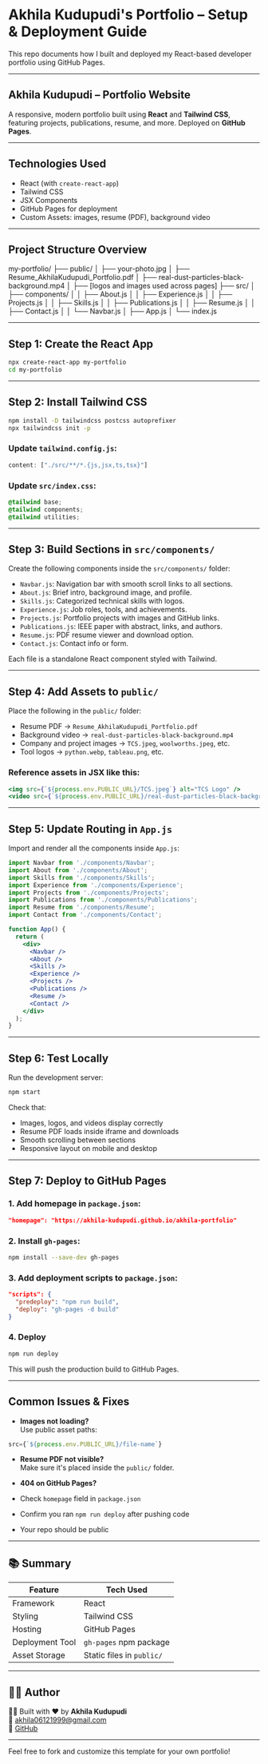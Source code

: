 # Akhila Kudupudi's Portfolio – Setup & Deployment Guide

This repo documents how I built and deployed my React-based developer portfolio using GitHub Pages.

---

## Akhila Kudupudi – Portfolio Website

A responsive, modern portfolio built using **React** and **Tailwind CSS**, featuring projects, publications, resume, and more. Deployed on **GitHub Pages**.


---

##  Technologies Used

- React (with `create-react-app`)
- Tailwind CSS
- JSX Components
- GitHub Pages for deployment
- Custom Assets: images, resume (PDF), background video

---

## Project Structure Overview

my-portfolio/
├── public/
│   ├── your-photo.jpg
│   ├── Resume_AkhilaKudupudi_Portfolio.pdf
│   ├── real-dust-particles-black-background.mp4
│   ├── [logos and images used across pages]
├── src/
│   ├── components/
│   │   ├── About.js
│   │   ├── Experience.js
│   │   ├── Projects.js
│   │   ├── Skills.js
│   │   ├── Publications.js
│   │   ├── Resume.js
│   │   ├── Contact.js
│   │   └── Navbar.js
│   ├── App.js
│   └── index.js


---

##  Step 1: Create the React App

```bash
npx create-react-app my-portfolio
cd my-portfolio
```

---

## Step 2: Install Tailwind CSS

```bash
npm install -D tailwindcss postcss autoprefixer
npx tailwindcss init -p
```

### Update `tailwind.config.js`:

```js
content: ["./src/**/*.{js,jsx,ts,tsx}"]
```

### Update `src/index.css`:

```css
@tailwind base;
@tailwind components;
@tailwind utilities;
```

---

## Step 3: Build Sections in `src/components/`

Create the following components inside the `src/components/` folder:

- `Navbar.js`: Navigation bar with smooth scroll links to all sections.
- `About.js`: Brief intro, background image, and profile.
- `Skills.js`: Categorized technical skills with logos.
- `Experience.js`: Job roles, tools, and achievements.
- `Projects.js`: Portfolio projects with images and GitHub links.
- `Publications.js`: IEEE paper with abstract, links, and authors.
- `Resume.js`: PDF resume viewer and download option.
- `Contact.js`: Contact info or form.

Each file is a standalone React component styled with Tailwind.

---

## Step 4: Add Assets to `public/`

Place the following in the `public/` folder:

- Resume PDF → `Resume_AkhilaKudupudi_Portfolio.pdf`
- Background video → `real-dust-particles-black-background.mp4`
- Company and project images → `TCS.jpeg`, `woolworths.jpeg`, etc.
- Tool logos → `python.webp`, `tableau.png`, etc.

### Reference assets in JSX like this:

```jsx
<img src={`${process.env.PUBLIC_URL}/TCS.jpeg`} alt="TCS Logo" />
<video src={`${process.env.PUBLIC_URL}/real-dust-particles-black-background.mp4`} autoPlay loop muted />
```

---

## Step 5: Update Routing in `App.js`

Import and render all the components inside `App.js`:

```jsx
import Navbar from './components/Navbar';
import About from './components/About';
import Skills from './components/Skills';
import Experience from './components/Experience';
import Projects from './components/Projects';
import Publications from './components/Publications';
import Resume from './components/Resume';
import Contact from './components/Contact';

function App() {
  return (
    <div>
      <Navbar />
      <About />
      <Skills />
      <Experience />
      <Projects />
      <Publications />
      <Resume />
      <Contact />
    </div>
  );
}
```

---

## Step 6: Test Locally

Run the development server:

```bash
npm start
```

Check that:

- Images, logos, and videos display correctly
- Resume PDF loads inside iframe and downloads
- Smooth scrolling between sections
- Responsive layout on mobile and desktop

---

## Step 7: Deploy to GitHub Pages

### 1. Add homepage in `package.json`:

```json
"homepage": "https://akhila-kudupudi.github.io/akhila-portfolio"
```

### 2. Install `gh-pages`:

```bash
npm install --save-dev gh-pages
```

### 3. Add deployment scripts to `package.json`:

```json
"scripts": {
  "predeploy": "npm run build",
  "deploy": "gh-pages -d build"
}
```

### 4. Deploy 

```bash
npm run deploy
```

This will push the production build to GitHub Pages.

---

## Common Issues & Fixes

-  **Images not loading?**  
  Use public asset paths:
  ```jsx
  src={`${process.env.PUBLIC_URL}/file-name`}
  ```

-  **Resume PDF not visible?**  
  Make sure it's placed inside the `public/` folder.

-  **404 on GitHub Pages?**  
  - Check `homepage` field in `package.json`
  - Confirm you ran `npm run deploy` after pushing code
  - Your repo should be public

---

## 📚 Summary

| Feature         | Tech Used              |
|----------------|------------------------|
| Framework       | React                  |
| Styling         | Tailwind CSS           |
| Hosting         | GitHub Pages           |
| Deployment Tool | `gh-pages` npm package |
| Asset Storage   | Static files in `public/` |

---

## 🧑‍💻 Author

👩‍💻 Built with ❤️ by **Akhila Kudupudi**  
📧 akhila06121999@gmail.com  
🔗 [GitHub](https://github.com/Akhila-kudupudi)

---

Feel free to fork and customize this template for your own portfolio!
